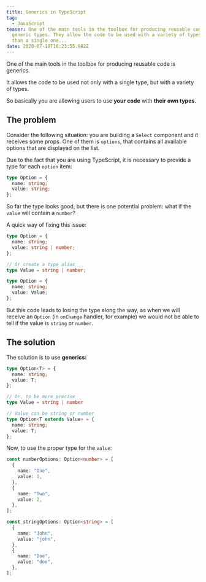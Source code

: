 ```yaml
---
title: Generics in TypeScript
tag:
  - JavaScript
teaser: One of the main tools in the toolbox for producing reusable code is
  generic types. They allow the code to be used with a variety of types rather
  than a single one...
date: 2020-07-19T16:23:55.982Z
---
```

One of the main tools in the toolbox for producing reusable code is generics.

It allows the code to be used not only with a single type, but with a variety of types. 

So basically you are allowing users to use **your** **code** with **their own types**.

## The problem

Consider the following situation: you are building a `Select` component and it receives some props. One of them is `options`, that contains all available options that are displayed on the list.

Due to the fact that you are using TypeScript, it is necessary to provide a type for each `option` item:

```typescript
type Option = {
  name: string;
  value: string;
};
```

So far the type looks good, but there is one potential problem: what if the `value` will contain a `number`?

A quick way of fixing this issue:

```typescript
type Option = {
  name: string;
  value: string | number;
};

// Or create a type alias
type Value = string | number;

type Option = {
  name: string;
  value: Value;
};
```

But this code leads to losing the type along the way, as when we will receive an `Option` (in `onChange` handler, for example) we would not be able to tell if the value is `string` or `number`.

## The solution

The solution is to use **generics:**

```typescript
type Option<T> = {
  name: string;
  value: T;
};

// Or, to be more precise
type Value = string | number

// Value can be string or number
type Option<T extends Value> = {
  name: string;
  value: T;
};

```

Now, to use the proper type for the `value`:

```typescript
const numberOptions: Option<number> = [
  {
    name: "One",
    value: 1,
  },
  {
    name: "Two",
    value: 2,
  },
];

const stringOptions: Option<string> = [
  {
    name: "John",
    value: "john",
  },
  {
    name: "Doe",
    value: "doe",
  },
];
```